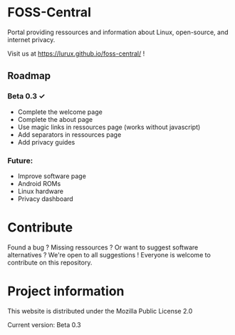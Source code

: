 # FOSS-Central

Portal providing ressources and information about Linux, open-source, and internet privacy.

Visit us at https://lurux.github.io/foss-central/ !

## Roadmap

### Beta 0.3 ✓

- Complete the welcome page
- Complete the about page
- Use magic links in ressources page (works without javascript)
- Add separators in ressources page
- Add privacy guides

### Future:

- Improve software page
- Android ROMs
- Linux hardware
- Privacy dashboard

# Contribute

Found a bug ? Missing ressources ? Or want to suggest software alternatives ? We're open to all suggestions ! Everyone is welcome to contribute on this repository.

# Project information

This website is distributed under the Mozilla Public License 2.0

Current version: Beta 0.3
